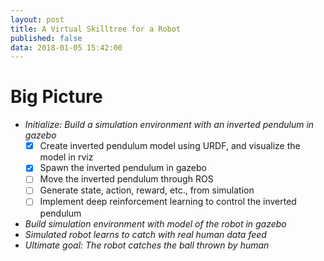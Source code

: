 ```yaml
---
layout: post
title: A Virtual Skilltree for a Robot
published: false
data: 2018-01-05 15:42:00
---
```


# Big Picture
* *Initialize: Build a simulation environment with an inverted pendulum in gazebo*
  - [x] Create inverted pendulum model using URDF, and visualize the model in rviz
  - [x] Spawn the inverted pendulum in gazebo
  - [ ] Move the inverted pendulum through ROS
  - [ ] Generate state, action, reward, etc., from simulation
  - [ ] Implement deep reinforcement learning to control the inverted pendulum
* *Build simulation environment with model of the robot in gazebo*
* *Simulated robot learns to catch with real human data feed*
* *Ultimate goal: The robot catches the ball thrown by human*